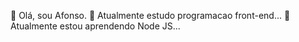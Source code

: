 
👋 Olá, sou Afonso.
👀 Atualmente estudo programacao front-end...
🌱 Atualmente estou aprendendo Node JS...

<!---
Afonso-Front-End/Afonso-Front-End is a ✨ special ✨ repository because its `README.md` (this file) appears on your GitHub profile.
You can click the Preview link to take a look at your changes.
--->
